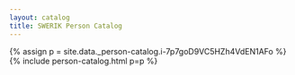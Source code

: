 ```yaml
---
layout: catalog
title: SWERIK Person Catalog
---
```

{% assign p = site.data._person-catalog.i-7p7goD9VC5HZh4VdEN1AFo %}
{% include person-catalog.html p=p %}

